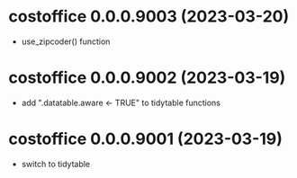 <!-- NEWS.md is maintained by https://cynkra.github.io/fledge, do not edit -->

# costoffice 0.0.0.9003 (2023-03-20)

* use_zipcoder() function


# costoffice 0.0.0.9002 (2023-03-19)

* add ".datatable.aware <- TRUE" to tidytable functions


# costoffice 0.0.0.9001 (2023-03-19)

* switch to tidytable


